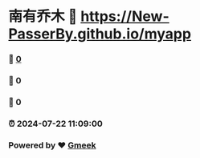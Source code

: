 # 南有乔木 :link: https://New-PasserBy.github.io/myapp 
### :page_facing_up: [0](https://New-PasserBy.github.io/myapp/tag.html) 
### :speech_balloon: 0 
### :hibiscus: 0 
### :alarm_clock: 2024-07-22 11:09:00 
### Powered by :heart: [Gmeek](https://github.com/Meekdai/Gmeek)
